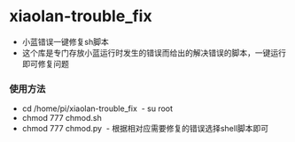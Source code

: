 # xiaolan-trouble_fix
- 小蓝错误一键修复sh脚本
- 这个库是专门存放小蓝运行时发生的错误而给出的解决错误的脚本，一键运行即可修复问题
### 使用方法
  - cd /home/pi/xiaolan-trouble_fix
  - su root
  - chmod 777 chmod.sh
  - chmod 777 chmod.py
  - 根据相对应需要修复的错误选择shell脚本即可

